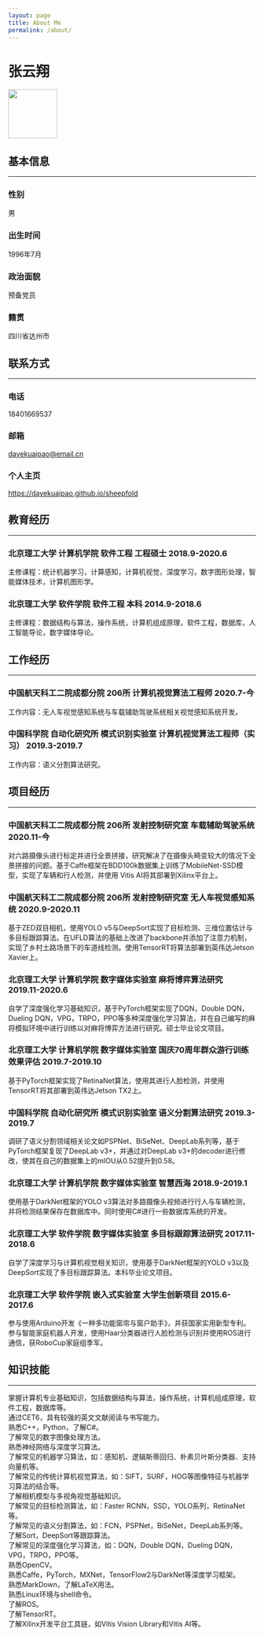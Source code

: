 ```yaml
---
layout: page
title: About Me
permalink: /about/
---
```


<div id="CV">
    <p>
    <h1>张云翔</h1>
    <img src="", width="100"  
      height="100" />
    </p>
    <h2>基本信息</h2>
    <hr>
    <h3>性别</h3>
    <p>男</p>
    <h3>出生时间</h3>
    <p>1996年7月</p>
    <h3>政治面貌</h3>
    <p>预备党员</p>
    <h3>籍贯</h3>
    <p>四川省达州市</p>   
    <h2>联系方式</h2>
    <hr>
    <h3>电话</h3>
    <p>18401669537</p>
    <h3>邮箱</h3>
    <p><a href="mailto://dayekuaipao@email.cn">dayekuaipao@email.cn</a></p>
    <h3>个人主页</h3>
    <p><a href="https://dayekuaipao.github.io/sheepfold">https://dayekuaipao.github.io/sheepfold</a></p>
    <h2>教育经历</h2>
    <hr>
    <h3>北京理工大学 计算机学院 软件工程 工程硕士 2018.9-2020.6</h3>
    <p>主修课程：统计机器学习，计算感知，计算机视觉，深度学习，数字图形处理，智能媒体技术，计算机图形学。</p>
    <h3>北京理工大学 软件学院 软件工程 本科 2014.9-2018.6</h3>
    <p>主修课程：数据结构与算法，操作系统，计算机组成原理，软件工程，数据库，人工智能导论，数字媒体导论。</p>
    <h2>工作经历</h2>
    <hr>
    <h3>中国航天科工二院成都分院 206所 计算机视觉算法工程师 2020.7-今</h3>
    <p>工作内容：无人车视觉感知系统与车载辅助驾驶系统相关视觉感知系统开发。</p>
    <h3>中国科学院 自动化研究所 模式识别实验室 计算机视觉算法工程师（实习） 2019.3-2019.7</h3>
    <p>工作内容：语义分割算法研究。</p>
    <h2>项目经历</h2>
    <hr>
    <h3>中国航天科工二院成都分院 206所 发射控制研究室 车载辅助驾驶系统 2020.11-今</h3>
    <p>对六路摄像头进行标定并进行全景拼接，研究解决了在摄像头畸变较大的情况下全景拼接的问题。基于Caffe框架在BDD100k数据集上训练了MobileNet-SSD模型，实现了车辆和行人检测，并使用 Vitis AI将其部署到Xilinx平台上。</p>
    <h3>中国航天科工二院成都分院 206所 发射控制研究室 无人车视觉感知系统 2020.9-2020.11</h3>
    <p>基于ZED双目相机，使用YOLO v5与DeepSort实现了目标检测、三维位置估计与多目标跟踪算法。在UFLD算法的基础上改进了backbone并添加了注意力机制，实现了乡村土路场景下的车道线检测。使用TensorRT将算法部署到英伟达Jetson Xavier上。</p>
    <h3>北京理工大学 计算机学院 数字媒体实验室 麻将博弈算法研究 2019.11-2020.6</h3>
    <p>自学了深度强化学习基础知识，基于PyTorch框架实现了DQN，Double DQN，Dueling DQN，VPG，TRPO，PPO等多种深度强化学习算法，并在自己编写的麻将模拟环境中进行训练以对麻将博弈方法进行研究。硕士毕业论文项目。</p>
    <h3>北京理工大学 计算机学院 数字媒体实验室 国庆70周年群众游行训练效果评估 2019.7-2019.10</h3>
    <p>基于PyTorch框架实现了RetinaNet算法，使用其进行人脸检测，并使用TensorRT将其部署到英伟达Jetson TX2上。</p>
    <h3>中国科学院 自动化研究所 模式识别实验室 语义分割算法研究 2019.3-2019.7</h3>
    <p>调研了语义分割领域相关论文如PSPNet、BiSeNet、DeepLab系列等，基于PyTorch框架复现了DeepLab v3+，并通过对DeepLab v3+的decoder进行修改，使其在自己的数据集上的mIOU从0.52提升到0.58。</p>
    <h3>北京理工大学 计算机学院 数字媒体实验室 智慧西海 2018.9-2019.1</h3>
    <p>使用基于DarkNet框架的YOLO v3算法对多路摄像头视频进行行人与车辆检测，并将检测结果保存在数据库中。同时使用C#进行一些数据库系统的开发。</p>
    <h3>北京理工大学 软件学院 数字媒体实验室 多目标跟踪算法研究 2017.11-2018.6</h3>
    <p>自学了深度学习与计算机视觉相关知识，使用基于DarkNet框架的YOLO v3以及DeepSort实现了多目标跟踪算法。本科毕业论文项目。</p>
    <h3>北京理工大学 软件学院 嵌入式实验室 大学生创新项目 2015.6-2017.6</h3>
    <p>参与使用Arduino开发《一种多功能窗帘与窗户助手》，并获国家实用新型专利。参与智能家庭机器人开发，使用Haar分类器进行人脸检测与识别并使用ROS进行通信，获RoboCup家庭组季军。</p>
    <h2>知识技能</h2>
    <hr>
    <p>
    掌握计算机专业基础知识，包括数据结构与算法，操作系统，计算机组成原理，软件工程，数据库等。<br>
    通过CET6，具有较强的英文文献阅读与书写能力。<br>
    熟悉C++，Python，了解C#。<br>
    了解常见的数字图像处理方法。<br>
    熟悉神经网络与深度学习算法。<br>
    了解常见的机器学习算法，如：感知机、逻辑斯蒂回归、朴素贝叶斯分类器、支持向量机等。<br>
    了解常见的传统计算机视觉算法，如：SIFT，SURF，HOG等图像特征与机器学习算法的结合等。<br>
    了解相机模型与多视角视觉基础知识。<br>
    了解常见的目标检测算法，如：Faster RCNN，SSD，YOLO系列，RetinaNet等。<br>
    了解常见的语义分割算法，如：FCN，PSPNet，BiSeNet，DeepLab系列等。<br>
    了解Sort，DeepSort等跟踪算法。<br>
    了解常见的深度强化学习算法，如：DQN，Double DQN，Dueling DQN，VPG，TRPO，PPO等。<br>
    熟悉OpenCV。<br>
    熟悉Caffe，PyTorch，MXNet，TensorFlow2与DarkNet等深度学习框架。<br>
    熟悉MarkDown，了解LaTeX用法。<br>
    熟悉Linux环境与shell命令。<br>
    了解ROS。<br>
    了解TensorRT。<br>
    了解Xilinx开发平台工具链，如Vitis Vision Library和Vitis AI等。<br>
    </p>
  </div>
